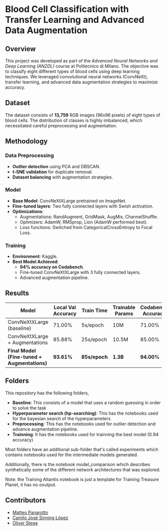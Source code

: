 # Blood Cell Classification with Transfer Learning and Advanced Data Augmentation

## Overview
This project was developed as part of the *Advanced Neural Networks and Deep Learning (AN2DL)* course at Politecnico di Milano. The objective was to classify eight different types of blood cells using deep learning techniques. We leveraged convolutional neural networks (ConvNeXt), transfer learning, and advanced data augmentation strategies to maximize accuracy.

## Dataset
The dataset consists of **13,759** RGB images (96x96 pixels) of eight types of blood cells. The distribution of classes is highly imbalanced, which necessitated careful preprocessing and augmentation.

## Methodology

### Data Preprocessing
- **Outlier detection** using PCA and DBSCAN.
- **t-SNE validation** for duplicate removal.
- **Dataset balancing** with augmentation strategies.

### Model
- **Base Model**: ConvNeXtXLarge pretrained on ImageNet.
- **Fine-tuned layers**: Two fully connected layers with Swish activation.
- **Optimizations**:
  - Augmentations: RandAugment, GridMask, AugMix, ChannelShuffle.
  - Optimizers: AdamW, RMSprop, Lion (AdamW performed best).
  - Loss functions: Switched from CategoricalCrossEntropy to Focal Loss.

### Training
- **Environment**: Kaggle.
- **Best Model Achieved**:
  - **94% accuracy on Codabench**.
  - Fine-tuned ConvNeXtXLarge with 3 fully connected layers.
  - Advanced augmentation pipeline.

## Results
| Model | Local Val Accuracy | Train Time | Trainable Params | Codabench Accuracy |
|-------|--------------------|------------|------------------|--------------------|
| ConvNeXtXLarge (baseline) | 71.00% | 5s/epoch | 10M | 71.00% |
| ConvNeXtXLarge + Augmentations | 85.88% | 25s/epoch | 10.5M | 85.00% |
| **Final Model (Fine-tuned + Augmentations)** | **93.61%** | **85s/epoch** | **1.3B** | **94.00%** |

## Folders

This repository has the following folders, 

* **Baseline**: This consists of a model that uses a random guessing in order to solve the task
* **Hyperparameter search (hp-searching)**: This has the notebooks used for the bayesian search of the hyperparameters
* **Preprocessing**: This has the notebooks used for outlier detection and advance augmentation pipeline.
* **Trainning**: It has the notebooks used for trainning the best model (0.94 accuracy)
  
Most folders have an additional sub-folder that's called experiments which contains notebooks used for the intermediate models generated.

Additionally, there is the notebook model_comparison which describes synthetically some of the different network architectures that was explored.

Note: the Training Altantis notebook is just a template for Training Treasure Planet, it has no ooutput.

## Contributors
* [Matteo Panarotto](https://github.com/MatteoPana)
* [Camilo José Sinning López](https://github.com/CamiloSinningUN)
* [Oliver Stege](https://github.com/Smrevilo)
